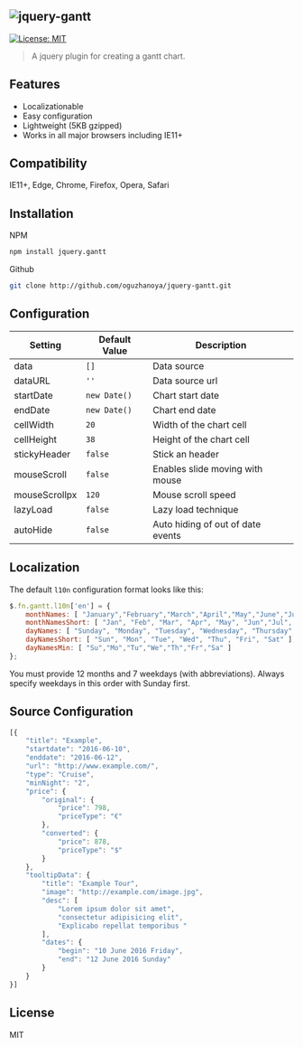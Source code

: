 ## ![jquery-gantt](https://oguzhanoya.github.io/jquery-gantt/img/logo.svg)

[![License: MIT](https://img.shields.io/badge/License-MIT-blue.svg)](https://opensource.org/licenses/MIT)

> A jquery plugin for creating a gantt chart.

## Features
- Localizationable
- Easy configuration
- Lightweight (5KB gzipped)
- Works in all major browsers including IE11+

## Compatibility
IE11+, Edge, Chrome, Firefox, Opera, Safari

## Installation
NPM
```sh
npm install jquery.gantt
```
Github
```sh
git clone http://github.com/oguzhanoya/jquery-gantt.git
```

## Configuration

|Setting|Default Value|Description|
|---|---|---|
|data|`[]`|Data source|
|dataURL|`''`|Data source url|
|startDate|`new Date()`|Chart start date|
|endDate|`new Date()`|Chart end date|
|cellWidth | `20` | Width of the chart cell|
|cellHeight|`38`|Height of the chart cell|
|stickyHeader|`false`|Stick an header|
|mouseScroll|`false`|Enables slide moving with mouse|
|mouseScrollpx|`120`|Mouse scroll speed|
|lazyLoad|`false`|Lazy load technique|
|autoHide|`false`|Auto hiding of out of date events|

## Localization

The default `l10n` configuration format looks like this:

```javascript
$.fn.gantt.l10n['en'] = {
    monthNames: [ "January","February","March","April","May","June","July","August","September","October","November","December" ],
    monthNamesShort: [ "Jan", "Feb", "Mar", "Apr", "May", "Jun","Jul", "Aug", "Sep", "Oct", "Nov", "Dec" ],
    dayNames: [ "Sunday", "Monday", "Tuesday", "Wednesday", "Thursday", "Friday", "Saturday" ],
    dayNamesShort: [ "Sun", "Mon", "Tue", "Wed", "Thu", "Fri", "Sat" ],
    dayNamesMin: [ "Su","Mo","Tu","We","Th","Fr","Sa" ]
};
```

You must provide 12 months and 7 weekdays (with abbreviations). Always specify weekdays in this order with Sunday first.

## Source Configuration

```javascript
[{
    "title": "Example",
    "startdate": "2016-06-10",
    "enddate": "2016-06-12",
    "url": "http://www.example.com/",
    "type": "Cruise",
    "minNight": "2",
    "price": {
        "original": {
            "price": 798,
            "priceType": "€"
        },
        "converted": {
            "price": 878,
            "priceType": "$"
        }
    },
    "tooltipData": {
        "title": "Example Tour",
        "image": "http://example.com/image.jpg",
        "desc": [
            "Lorem ipsum dolor sit amet",
            "consectetur adipisicing elit",
            "Explicabo repellat temporibus "
        ],
        "dates": {
            "begin": "10 June 2016 Friday",
            "end": "12 June 2016 Sunday"
        }
    }
}]
```

## License
MIT
